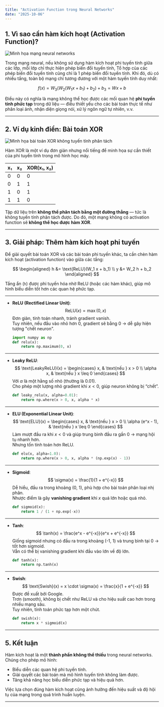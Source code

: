 ```yaml
---
title: "Activation Function trong Neural Networks"
date: "2025-10-06"
---
```



## 1. Vì sao cần hàm kích hoạt (Activation Function)?
![Minh họa mạng neural networks](/images/linearCombination.png)

Trong mạng neural, nếu không sử dụng hàm kích hoạt phi tuyến tính giữa các lớp, mỗi lớp chỉ thực hiện phép biến đổi tuyến tính, Tổ hợp của các phép biến đổi tuyến tính cũng chỉ là 1 phép biến đổi tuyến tính. Khi đó, dù có nhiều tầng, toàn bộ mạng chỉ tương đương với một hàm tuyến tính duy nhất:

$$
f(x) = W_3(W_2(W_1 x + b_1) + b_2) + b_3 = W x + b
$$

Điều này có nghĩa là mạng không thể học được các mối quan hệ **phi tuyến tính phức tạp** trong dữ liệu — điều thiết yếu cho các bài toán thực tế như phân loại ảnh, nhận diện giọng nói, xử lý ngôn ngữ tự nhiên, v.v.

---

## 2. Ví dụ kinh điển: Bài toán XOR
![Minh họa bài toán XOR không tuyến tính phân tách](/images/xor.png)

Hàm XOR là một ví dụ đơn giản nhưng nổi tiếng để minh họa sự cần thiết của phi tuyến tính trong mô hình học máy.

| x₁ | x₂ | XOR(x₁, x₂) |
|----|----|-------------|
| 0  | 0  | 0           |
| 0  | 1  | 1           |
| 1  | 0  | 1           |
| 1  | 1  | 0           |

Tập dữ liệu trên **không thể phân tách bằng một đường thẳng** — tức là không tuyến tính phân tách được. Do đó, một mạng không có activation function sẽ **không thể học được hàm XOR**.

---

## 3. Giải pháp: Thêm hàm kích hoạt phi tuyến

Để giải quyết bài toán XOR và các bài toán phi tuyến khác, ta cần chèn hàm kích hoạt (activation function) vào giữa các tầng:

$$
\begin{aligned}
h &= \text{ReLU}(W_1 x + b_1) \\
y &= W_2 h + b_2
\end{aligned}
$$

Tầng ẩn (`h`) được phi tuyến hóa nhờ ReLU (hoặc các hàm khác), giúp mô hình biểu diễn tốt hơn các quan hệ phức tạp.

---

- **ReLU (Rectified Linear Unit)**:  
  $$
  \text{ReLU}(x) = \max(0, x)
  $$
  Đơn giản, tính toán nhanh, tránh gradient vanish.  
  Tuy nhiên, nếu đầu vào nhỏ hơn 0, gradient sẽ bằng 0 → dễ gây hiện tượng "chết neuron".

  ```python
  import numpy as np
  def relu(x):
      return np.maximum(0, x)
  ```

---

- **Leaky ReLU**:  
  $$
  \text{LeakyReLU}(x) =
  \begin{cases}
  x, & \text{nếu } x > 0 \\
  \alpha x, & \text{nếu } x \leq 0
  \end{cases}
  $$
  Với $\alpha$ là một hằng số nhỏ (thường là 0.01).  
  Cho phép một lượng nhỏ gradient khi $x < 0$, giúp neuron không bị “chết”.

  ```python
  def leaky_relu(x, alpha=0.01):
      return np.where(x > 0, x, alpha * x)
  ```

---

- **ELU (Exponential Linear Unit)**:  
  $$
  \text{ELU}(x) =
  \begin{cases}
  x, & \text{nếu } x > 0 \\
  \alpha (e^x - 1), & \text{nếu } x \leq 0
  \end{cases}
  $$
  Làm mượt đầu ra khi $x < 0$ và giúp trung bình đầu ra gần 0 → mạng hội tụ nhanh hơn.  
  Nhưng tốn tính toán hơn ReLU.

  ```python
  def elu(x, alpha=1.0):
      return np.where(x > 0, x, alpha * (np.exp(x) - 1))
  ```

---

- **Sigmoid**:  
  $$
  \sigma(x) = \frac{1}{1 + e^{-x}}
  $$
  Dễ hiểu, đầu ra trong khoảng (0, 1), phù hợp cho bài toán phân loại nhị phân.  
  Nhược điểm là gây **vanishing gradient** khi $x$ quá lớn hoặc quá nhỏ.

  ```python
  def sigmoid(x):
      return 1 / (1 + np.exp(-x))
  ```

---

- **Tanh**:  
  $$
  \tanh(x) = \frac{e^x - e^{-x}}{e^x + e^{-x}}
  $$
  Giống sigmoid nhưng có đầu ra trong khoảng (-1, 1) và trung bình tại 0 → tốt hơn sigmoid.  
  Vẫn có thể bị vanishing gradient khi đầu vào lớn về độ lớn.

  ```python
  def tanh(x):
      return np.tanh(x)
  ```

---

- **Swish**:  
  $$
  \text{Swish}(x) = x \cdot \sigma(x) = \frac{x}{1 + e^{-x}}
  $$
  Được đề xuất bởi Google.  
  Trơn (smooth), không bị chết như ReLU và cho hiệu suất cao hơn trong nhiều mạng sâu.  
  Tuy nhiên, tính toán phức tạp hơn một chút.

  ```python
  def swish(x):
      return x * sigmoid(x)
  ```

---


## 5. Kết luận

Hàm kích hoạt là một **thành phần không thể thiếu** trong neural networks. Chúng cho phép mô hình:

- Biểu diễn các quan hệ phi tuyến tính.
- Giải quyết các bài toán mà mô hình tuyến tính không làm được.
- Tăng khả năng học biểu diễn phức tạp và hiệu quả hơn.

Việc lựa chọn đúng hàm kích hoạt cũng ảnh hưởng đến hiệu suất và độ hội tụ của mạng trong quá trình huấn luyện.

---
